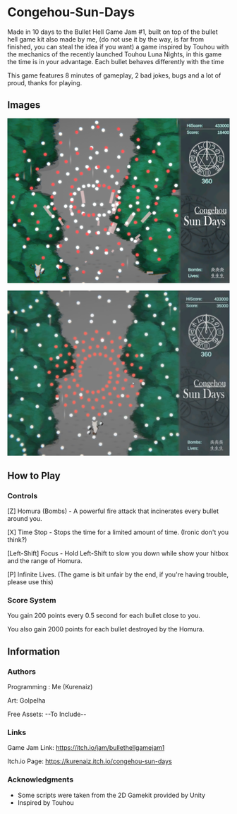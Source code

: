 # Congehou-Sun-Days
Made in 10 days to the Bullet Hell Game Jam #1, built on top of the bullet hell game kit also made by me, (do not use it by the way, is far from finished, you can steal the idea if you want) a game inspired by Touhou with the mechanics of the recently launched Touhou Luna Nights, in this game the time is in your advantage. Each bullet behaves differently with the time

This game features 8 minutes of gameplay, 2 bad jokes, bugs and a lot of proud, thanks for playing.

## Images

![Game Image](imagem1.PNG)

![Game Image](imagem2.png)

## How to Play
### Controls

[Z] Homura (Bombs) - A powerful fire attack that incinerates every bullet around you.

[X] Time Stop - Stops the time for a limited amount of time. (Ironic don't you think?)

[Left-Shift] Focus - Hold Left-Shift to slow you down while show your hitbox and the range of Homura.

[P] Infinite Lives. (The game is bit unfair by the end, if you're having trouble, please use this)

### Score System 
 You gain 200 points every 0.5 second for each bullet close to you.

You also gain 2000 points for each bullet destroyed by the Homura.

## Information
### Authors
Programming : Me (Kurenaiz)

Art: Golpelha

Free Assets: --To Include--

### Links
Game Jam Link: https://itch.io/jam/bullethellgamejam1

Itch.io Page: https://kurenaiz.itch.io/congehou-sun-days

### Acknowledgments
* Some scripts were taken from the 2D Gamekit provided by Unity
* Inspired by Touhou
